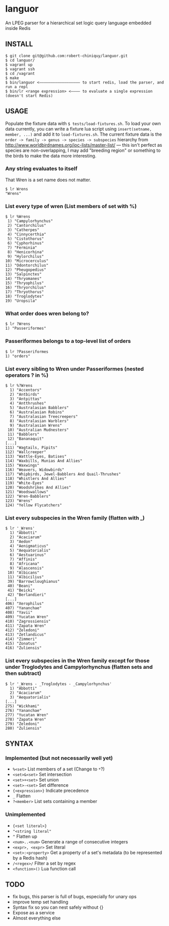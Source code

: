 languor
=======

An LPEG parser for a hierarchical set logic query language embedded inside Redis

INSTALL
-------
```
$ git clone git@github.com:robert-chiniquy/languor.git
$ cd languor/
$ vagrant up
$ vagrant ssh
$ cd /vagrant
$ make
$ bin/languor <—————————————————— to start redis, load the parser, and run a repl
$ bin/lr <range expression> <———— to evaluate a single expression (doesn't start Redis)
```

USAGE
-----
Populate the fixture data with `$ tests/load-fixtures.sh`. To load your own data currently, you can write a fixture lua script using `insert(setname, member, ...)` and add it to `load-fixtures.sh`. The current fixture data is the `order -> family -> genus -> species -> subspecies` hierarchy from http://www.worldbirdnames.org/ioc-lists/master-list/ — this isn't perfect as species are non-overlapping, I may add "breeding region" or something to the birds to make the data more interesting.

### Any string evaluates to itself
That Wren is a set name does not matter.
```
$ lr Wrens
"Wrens"
```

### List every type of wren (List members of set with %)
```
$ lr %Wrens
 1) "Campylorhynchus"
 2) "Cantorchilus"
 3) "Catherpes"
 4) "Cinnycerthia"
 5) "Cistothorus"
 6) "Cyphorhinus"
 7) "Ferminia"
 8) "Henicorhina"
 9) "Hylorchilus"
10) "Microcerculus"
11) "Odontorchilus"
12) "Pheugopedius"
13) "Salpinctes"
14) "Thryomanes"
15) "Thryophilus"
16) "Thryorchilus"
17) "Thryothorus"
18) "Troglodytes"
19) "Uropsila"
```

### What order does wren belong to?
```
$ lr ?Wrens
1) "Passeriformes"
```

### Passeriformes belongs to a top-level list of orders
```
$ lr ?Passeriformes
1) "orders"
```

### List every sibling to Wren under Passeriformes (nested operators ? in %)
```
$ lr %?Wrens
  1) "Accentors"
  2) "Antbirds"
  3) "Antpittas"
  4) "Antthrushes"
  5) "Australasian Babblers"
  6) "Australasian Robins"
  7) "Australasian Treecreepers"
  8) "Australasian Warblers"
  9) "Australasian Wrens"
 10) "Australian Mudnesters"
 11) "Babblers"
 12) "Bananaquit"
[...]
111) "Wagtails, Pipits"
112) "Wallcreeper"
113) "Wattle-Eyes, Batises"
114) "Waxbills, Munias And Allies"
115) "Waxwings"
116) "Weavers, Widowbirds"
117) "Whipbirds, Jewel-Babblers And Quail-Thrushes"
118) "Whistlers And Allies"
119) "White-Eyes"
120) "Woodshrikes And Allies"
121) "Woodswallows"
122) "Wren-Babblers"
123) "Wrens"
124) "Yellow Flycatchers"
```

### List every subspecies in the Wren family (flatten with _)
```
$ lr '_Wrens'
  1) "Abbotti"
  2) "Acaciarum"
  3) "Aedon"
  4) "Aenigmaticus"
  5) "Aequatorialis"
  6) "Aestuarinus"
  7) "Affinis"
  8) "Africana"
  9) "Alascensis"
 10) "Albicans"
 11) "Albicilius"
 39) "Barrowcloughianus"
 40) "Beani"
 41) "Beicki"
 42) "Berlandieri"
[...]
406) "Xerophilus"
407) "Yananchae"
408) "Yavii"
409) "Yucatan Wren"
410) "Zagrossiensis"
411) "Zapata Wren"
412) "Zeledoni"
413) "Zetlandicus"
414) "Zimmeri"
415) "Zonatus"
416) "Zuliensis"
```

### List every subspecies in the Wren family except for those under Troglodytes and Campylorhynchus (flatten sets and then subtract)
```
$ lr '_Wrens - _Troglodytes - _Campylorhynchus'
  1) "Abbotti"
  2) "Acaciarum"
  3) "Aequatorialis"
[...]
275) "Wickhami"
276) "Yananchae"
277) "Yucatan Wren"
278) "Zapata Wren"
279) "Zeledoni"
280) "Zuliensis"
```

SYNTAX
------

### Implemented (but not necessarily well yet)
* `%<set>` List members of a set (Change to `*`?)
* `<set>&<set>` Set intersection
* `<set>+<set>` Set union
* `<set>-<set>` Set difference
* `{<expression>}` Indicate precedence
* `_` Flatten
* `?<member>` List sets containing a member

### Unimplemented
* `{<set literal>}`
* `"<string literal"`
* `^` Flatten up
* `<num>..<num>` Generate a range of consecutive integers
* `<expr>, <expr>` Set literal
* `<set>:<property>` Get a property of a set's metadata (to be represented by a Redis hash)
* `/<regex>/` Filter a set by regex
* `<function>()` Lua function call


TODO
----
* fix bugs, this parser is full of bugs, especially for unary ops
* improve temp set handling
* Syntax fix so you can nest safely without {}
* Expose as a service
* Almost everything else
